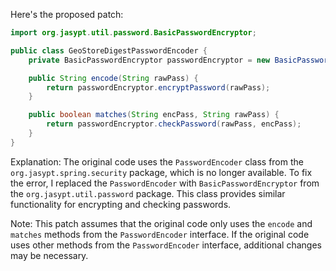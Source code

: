 Here's the proposed patch:
```java
import org.jasypt.util.password.BasicPasswordEncryptor;

public class GeoStoreDigestPasswordEncoder {
    private BasicPasswordEncryptor passwordEncryptor = new BasicPasswordEncryptor();

    public String encode(String rawPass) {
        return passwordEncryptor.encryptPassword(rawPass);
    }

    public boolean matches(String encPass, String rawPass) {
        return passwordEncryptor.checkPassword(rawPass, encPass);
    }
}
```
Explanation:
The original code uses the `PasswordEncoder` class from the `org.jasypt.spring.security` package, which is no longer available. To fix the error, I replaced the `PasswordEncoder` with `BasicPasswordEncryptor` from the `org.jasypt.util.password` package. This class provides similar functionality for encrypting and checking passwords.

Note:
This patch assumes that the original code only uses the `encode` and `matches` methods from the `PasswordEncoder` interface. If the original code uses other methods from the `PasswordEncoder` interface, additional changes may be necessary.